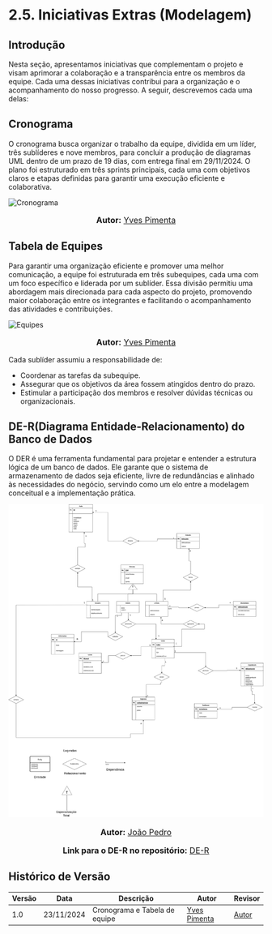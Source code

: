 # 2.5. Iniciativas Extras (Modelagem)

## Introdução

Nesta seção, apresentamos iniciativas que complementam o projeto e visam aprimorar a colaboração e a transparência entre os membros da equipe. Cada uma dessas iniciativas contribui para a organização e o acompanhamento do nosso progresso. A seguir, descrevemos cada uma delas:

## Cronograma

O cronograma busca organizar o trabalho da equipe, dividida em um líder, três sublíderes e nove membros, para concluir a produção de diagramas UML dentro de um prazo de 19 dias, com entrega final em 29/11/2024. O plano foi estruturado em três sprints principais, cada uma com objetivos claros e etapas definidas para garantir uma execução eficiente e colaborativa.
  
![Cronograma](https://raw.githubusercontent.com/UnBArqDsw2024-2/2024.2_G9_Tsirko_Entrega_02/main/docs/assets/Cronograma.jpg)

<div align="center"><font size="3"><p style="text-align: center"><b>Autor:</b> 
<a href="https://github.com/Yvestxt">Yves Pimenta</a></p></font></div>

## Tabela de Equipes

Para garantir uma organização eficiente e promover uma melhor comunicação, a equipe foi estruturada em três subequipes, cada uma com um foco específico e liderada por um sublíder. Essa divisão permitiu uma abordagem mais direcionada para cada aspecto do projeto, promovendo maior colaboração entre os integrantes e facilitando o acompanhamento das atividades e contribuições.
  
![Equipes](https://raw.githubusercontent.com/UnBArqDsw2024-2/2024.2_G9_Tsirko_Entrega_02/main/docs/assets/Equipes.jpg)

<div align="center"><font size="3"><p style="text-align: center"><b>Autor:</b> 
<a href="https://github.com/Yvestxt">Yves Pimenta</a></p></font></div>

Cada sublíder assumiu a responsabilidade de:

- Coordenar as tarefas da subequipe.
- Assegurar que os objetivos da área fossem atingidos dentro do prazo.
- Estimular a participação dos membros e resolver dúvidas técnicas ou organizacionais.

## DE-R(Diagrama Entidade-Relacionamento) do Banco de Dados 

O DER é uma ferramenta fundamental para projetar e entender a estrutura lógica de um banco de dados. Ele garante que o sistema de armazenamento de dados seja eficiente, livre de redundâncias e alinhado às necessidades do negócio, servindo como um elo entre a modelagem conceitual e a implementação prática.


![Equipes](https://raw.githubusercontent.com/UnBArqDsw2024-2/2024.2_G9_Tsirko_Entrega_02/main/docs/assets/DER.png)

<div align="center"><font size="3"><p style="text-align: center"><b>Autor:</b> 
<a href="https://github.com/joaopedrodasilvarodrigues">João Pedro</a></p></font></div>


<div align="center"><font size="3"><p style="text-align: center"><b>Link para o DE-R no repositório:</b> 
<a href="https://github.com/UnBArqDsw2024-2/2024.2_G9_Tsirko_Entrega_02/blob/main/docs/assets/DER.png" target="_blank" rel="noopener noreferrer">DE-R</a></p></font></div>




## Histórico de Versão
| Versão | Data       | Descrição                                      | Autor               | Revisor               |
|--------|------------|------------------------------------------------|---------------------|-----------------------|
| 1.0    | 23/11/2024 | Cronograma e Tabela de equipe | [Yves Pimenta](https://github.com/Yvestxt) | [Autor](https://github.com/Yvestxt) |
